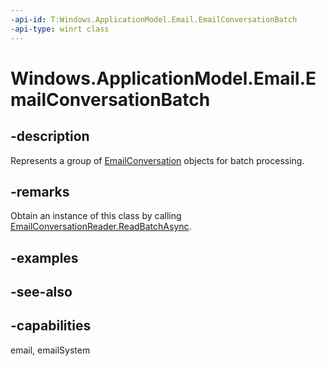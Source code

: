 ```yaml
---
-api-id: T:Windows.ApplicationModel.Email.EmailConversationBatch
-api-type: winrt class
---
```


<!-- Class syntax.
public class EmailConversationBatch : Windows.ApplicationModel.Email.IEmailConversationBatch
-->

# Windows.ApplicationModel.Email.EmailConversationBatch

## -description
Represents a group of [EmailConversation](emailconversation.md) objects for batch processing.

## -remarks
Obtain an instance of this class by calling [EmailConversationReader.ReadBatchAsync](emailconversationreader_readbatchasync.md).

## -examples

## -see-also

## -capabilities
email, emailSystem
